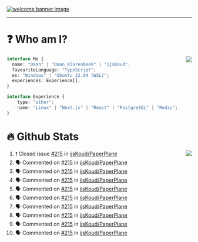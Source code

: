 <h1 align="center" style="display:none;"></h1>

<a href="https://ijskoud.dev/"><img src="https://cdn.ijskoud.dev/files/IIcds5oPKl.png" alt="welcome banner image" /></a>

---

# ❓ Who am I?

<img align="right" src="http://gh-stats.ijskoud.dev/api/top-langs?username=ijsKoud&cache_seconds=1800&layout=compact&hide_border=true&hide_rank=true&show_icons=true&theme=dark&title_color=ffffff&hide_border=true&locale=en" />

```typescript
interface Me {
  name: "Daan" | "Daan Klarenbeek" | "ijsKoud";
  favouriteLanguage: "TypeScript";
  os: "Windows" | "Ubuntu 22.04 (WSL)";
  experiences: Experience[];
}

interface Experience {
    type: "other";
    name: "Linux" | "Next.js" | "React" | "PostgreSQL" | "Redis";
}
```

# 🔥 Github Stats

<img align="right" src="http://gh-stats.ijskoud.dev/api? username=ijsKoud&cache_seconds=1800&hide_border=true&hide_rank=true&show_icons=true&theme=dark&title_color=ffffff&hide_border=true&locale=en">

<!--START_SECTION:activity-->
1. ❗️ Closed issue [#215](https://github.com/ijsKoud/PaperPlane/issues/215) in [ijsKoud/PaperPlane](https://github.com/ijsKoud/PaperPlane)
2. 🗣 Commented on [#215](https://github.com/ijsKoud/PaperPlane/issues/215) in [ijsKoud/PaperPlane](https://github.com/ijsKoud/PaperPlane)
3. 🗣 Commented on [#215](https://github.com/ijsKoud/PaperPlane/issues/215) in [ijsKoud/PaperPlane](https://github.com/ijsKoud/PaperPlane)
4. 🗣 Commented on [#215](https://github.com/ijsKoud/PaperPlane/issues/215) in [ijsKoud/PaperPlane](https://github.com/ijsKoud/PaperPlane)
5. 🗣 Commented on [#215](https://github.com/ijsKoud/PaperPlane/issues/215) in [ijsKoud/PaperPlane](https://github.com/ijsKoud/PaperPlane)
6. 🗣 Commented on [#215](https://github.com/ijsKoud/PaperPlane/issues/215) in [ijsKoud/PaperPlane](https://github.com/ijsKoud/PaperPlane)
7. 🗣 Commented on [#215](https://github.com/ijsKoud/PaperPlane/issues/215) in [ijsKoud/PaperPlane](https://github.com/ijsKoud/PaperPlane)
8. 🗣 Commented on [#215](https://github.com/ijsKoud/PaperPlane/issues/215) in [ijsKoud/PaperPlane](https://github.com/ijsKoud/PaperPlane)
9. 🗣 Commented on [#215](https://github.com/ijsKoud/PaperPlane/issues/215) in [ijsKoud/PaperPlane](https://github.com/ijsKoud/PaperPlane)
10. 🗣 Commented on [#215](https://github.com/ijsKoud/PaperPlane/issues/215) in [ijsKoud/PaperPlane](https://github.com/ijsKoud/PaperPlane)
<!--END_SECTION:activity-->

<h1 align="center" style="display:none;"></h1>
